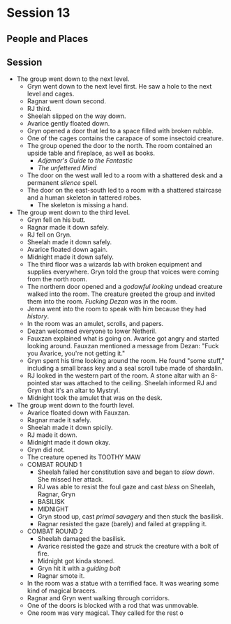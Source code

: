 # Session 13
## People and Places
## Session
* The group went down to the next level.
	* Gryn went down to the next level first. He saw a hole to the next level and cages.
	* Ragnar went down second.
	* RJ third.
	* Sheelah slipped on the way down.
	* Avarice gently floated down.
	* Gryn opened a door that led to a space filled with broken rubble.
	* One of the cages contains the carapace of some insectoid creature.
	* The group opened the door to the north. The room contained an upside table and fireplace, as well as books.
		* _Adjamar's Guide to the Fantastic_
		* _The unfettered Mind_
	* The door on the west wall led to a room with a shattered desk and a permanent _silence_ spell.
	* The door on the east-south led to a room with a shattered staircase and a human skeleton in tattered robes.
		* The skeleton is missing a hand.
* The group went down to the third level.
	* Gryn fell on his butt.	
	* Ragnar made it down safely.
	* RJ fell on Gryn.
	* Sheelah made it down safely.
	* Avarice floated down again.
	* Midnight made it down safely.
	* The third floor was a wizards lab with broken equipment and supplies everywhere. Gryn told the group that voices were coming from the north room.
	* The northern door opened and a _godawful looking_ undead creature walked into the room. The creature greeted the group and invited them into the room. _Fucking Dezan_ was in the room.
	* Jenna went into the room to speak with him because they had _history_.
	* In the room was an amulet, scrolls, and papers.
	* Dezan welcomed everyone to lower Netheril.
	* Fauxzan explained what is going on. Avarice got angry and started looking around. Fauxzan mentioned a message from Dezan: "Fuck you Avarice, you're not getting it."
	* Gryn spent his time looking around the room. He found "some stuff," including a small brass key and a seal scroll tube made of shardalin.
	* RJ looked in the western part of the room. A stone altar with an 8-pointed star was attached to the ceiling. Sheelah informed RJ and Gryn that it's an altar to Mystryl.
	* Midnight took the amulet that was on the desk.
* The group went down to the fourth level.
	* Avarice floated down with Fauxzan.
	* Ragnar made it safely.
	* Sheelah made it down spicily.
	* RJ made it down.
	* Midnight made it down okay.
	* Gryn did not.
	* The creature opened its TOOTHY MAW
	* COMBAT ROUND 1
		* Sheelah failed her constitution save and began to _slow down_. She missed her attack.
		* RJ was able to resist the foul gaze and cast _bless_ on Sheelah, Ragnar, Gryn
		* BASILISK
		* MIDNIGHT
		* Gryn stood up, cast _primal savagery_ and then stuck the basilisk.
		* Ragnar resisted the gaze (barely) and failed at grappling it.
	* COMBAT ROUND 2
		* Sheelah damaged the basilisk.
		* Avarice resisted the gaze and struck the creature with a bolt of fire.
		* Midnight got kinda stoned.
		* Gryn hit it with a _guiding bolt_
		* Ragnar smote it.
	* In the room was a statue with a terrified face. It was wearing some kind of magical bracers.
	* Ragnar and Gryn went walking through corridors.
	* One of the doors is blocked with a rod that was unmovable.
	* One room was very magical. They called for the rest o
<!--stackedit_data:
eyJoaXN0b3J5IjpbODYxNzQ5MzE0LDE2MDg2ODEzNzIsMTY1MT
YxODgzLDIxMjMxNTE5NjEsNTU2MjQ3NTYsLTExMDEyODQ3MDUs
LTIxMDYyNTIyMDksLTExOTEzNjExMDNdfQ==
-->